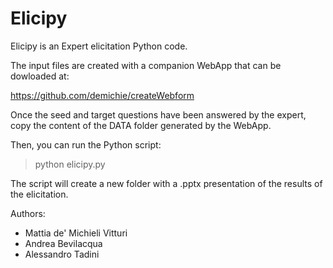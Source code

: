 # Elicipy

Elicipy is an Expert elicitation Python code.

The input files are created with a companion WebApp that can be dowloaded at:

https://github.com/demichie/createWebform

Once the seed and target questions have been answered by the expert, copy the content of the DATA folder generated by the WebApp. 

Then, you can run the Python script:

> python elicipy.py

The script will create a new folder with a .pptx presentation of the results of the elicitation.

Authors:
- Mattia de' Michieli Vitturi
- Andrea Bevilacqua
- Alessandro Tadini


